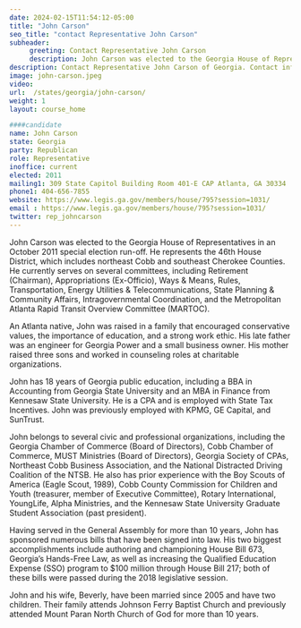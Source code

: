 ```yaml
---
date: 2024-02-15T11:54:12-05:00
title: "John Carson"
seo_title: "contact Representative John Carson"
subheader:
     greeting: Contact Representative John Carson
     description: John Carson was elected to the Georgia House of Representatives in an October 2011 special election run-off. He represents the 46th House District, which includes northeast Cobb and southeast Cherokee Counties.
description: Contact Representative John Carson of Georgia. Contact information for John Carson includes email address, phone number, and mailing address.
image: john-carson.jpeg
video:
url:  /states/georgia/john-carson/
weight: 1
layout: course_home

####candidate
name: John Carson
state: Georgia
party: Republican
role: Representative
inoffice: current
elected: 2011
mailing1: 309 State Capitol Building Room 401-E CAP Atlanta, GA 30334
phone1: 404-656-7855
website: https://www.legis.ga.gov/members/house/795?session=1031/
email : https://www.legis.ga.gov/members/house/795?session=1031/
twitter: rep_johncarson
---
```


John Carson was elected to the Georgia House of Representatives in an October 2011 special election run-off. He represents the 46th House District, which includes northeast Cobb and southeast Cherokee Counties. He currently serves on several committees, including Retirement (Chairman), Appropriations (Ex-Officio), Ways & Means, Rules, Transportation, Energy Utilities & Telecommunications, State Planning & Community Affairs, Intragovernmental Coordination, and the Metropolitan Atlanta Rapid Transit Overview Committee (MARTOC).

An Atlanta native, John was raised in a family that encouraged conservative values, the importance of education, and a strong work ethic. His late father was an engineer for Georgia Power and a small business owner. His mother raised three sons and worked in counseling roles at charitable organizations.

John has 18 years of Georgia public education, including a BBA in Accounting from Georgia State University and an MBA in Finance from Kennesaw State University. He is a CPA and is employed with State Tax Incentives. John was previously employed with KPMG, GE Capital, and SunTrust.

John belongs to several civic and professional organizations, including the Georgia Chamber of Commerce (Board of Directors), Cobb Chamber of Commerce, MUST Ministries (Board of Directors), Georgia Society of CPAs, Northeast Cobb Business Association, and the National Distracted Driving Coalition of the NTSB. He also has prior experience with the Boy Scouts of America (Eagle Scout, 1989), Cobb County Commission for Children and Youth (treasurer, member of Executive Committee), Rotary International, YoungLife, Alpha Ministries, and the Kennesaw State University Graduate Student Association (past president).

Having served in the General Assembly for more than 10 years, John has sponsored numerous bills that have been signed into law. His two biggest accomplishments include authoring and championing House Bill 673, Georgia’s Hands-Free Law, as well as increasing the Qualified Education Expense (SSO) program to $100 million through House Bill 217; both of these bills were passed during the 2018 legislative session.

John and his wife, Beverly, have been married since 2005 and have two children. Their family attends Johnson Ferry Baptist Church and previously attended Mount Paran North Church of God for more than 10 years.
